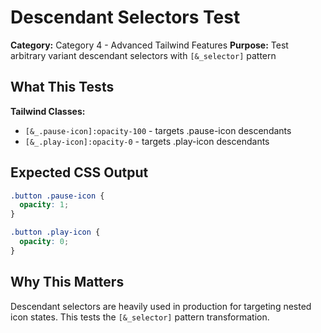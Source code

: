 # Descendant Selectors Test

**Category:** Category 4 - Advanced Tailwind Features
**Purpose:** Test arbitrary variant descendant selectors with `[&_selector]` pattern

## What This Tests

**Tailwind Classes:**
- `[&_.pause-icon]:opacity-100` - targets .pause-icon descendants
- `[&_.play-icon]:opacity-0` - targets .play-icon descendants

## Expected CSS Output

```css
.button .pause-icon {
  opacity: 1;
}

.button .play-icon {
  opacity: 0;
}
```

## Why This Matters

Descendant selectors are heavily used in production for targeting nested icon states. This tests the `[&_selector]` pattern transformation.
